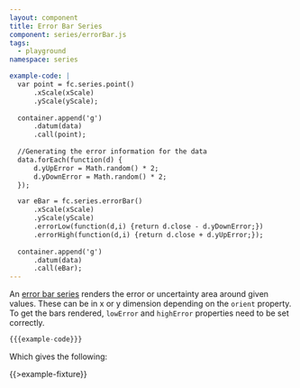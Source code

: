 ```yaml
---
layout: component
title: Error Bar Series
component: series/errorBar.js
tags:
  - playground
namespace: series

example-code: |
  var point = fc.series.point()
      .xScale(xScale)
      .yScale(yScale);
  
  container.append('g')
      .datum(data)
      .call(point);
  
  //Generating the error information for the data
  data.forEach(function(d) {
      d.yUpError = Math.random() * 2;
      d.yDownError = Math.random() * 2;
  });

  var eBar = fc.series.errorBar()
      .xScale(xScale)
      .yScale(yScale)
      .errorLow(function(d,i) {return d.close - d.yDownError;})
      .errorHigh(function(d,i) {return d.close + d.yUpError;});
      
  container.append('g')
      .datum(data)
      .call(eBar);
---
```


An [error bar series](http://en.wikipedia.org/wiki/Error_bar) renders the error or uncertainty area around given
values. These can be in x or y dimension depending on the `orient` property. To get the bars rendered, `lowError` and 
`highError` properties need to be set correctly.

```js
{{{example-code}}}
```

Which gives the following:

{{>example-fixture}}
